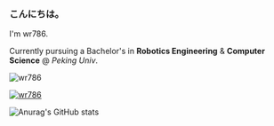 ### こんにちは。

I'm wr786.

Currently pursuing a Bachelor's in **Robotics Engineering** & **Computer Science** @ *Peking Univ*.

<p align="left"> <img src="https://komarev.com/ghpvc/?username=wr786&color=blueviolet" alt="wr786"/> </p>

<p align="left"> <a href="https://github.com/ryo-ma/github-profile-trophy"><img src="https://github-profile-trophy.vercel.app/?username=wr786&theme=monokai&no-bg=true" alt="wr786" /></a> </p>

![Anurag's GitHub stats](https://github-readme-stats.vercel.app/api?username=wr786&count_private=true&show_icons=true&theme=midnight-purple)
